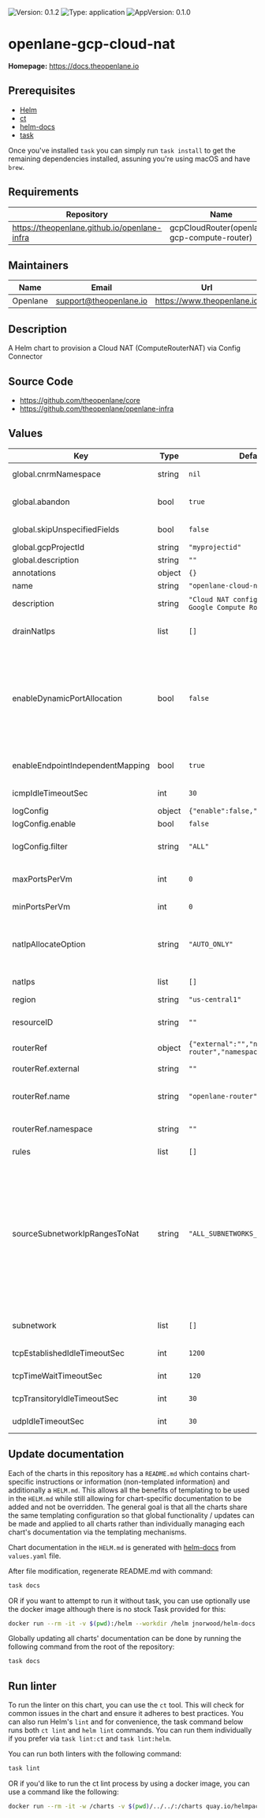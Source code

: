 ![Version: 0.1.2](https://img.shields.io/badge/Version-0.1.2-informational?style=flat-square) ![Type: application](https://img.shields.io/badge/Type-application-informational?style=flat-square) ![AppVersion: 0.1.0](https://img.shields.io/badge/AppVersion-0.1.0-informational?style=flat-square)

# openlane-gcp-cloud-nat

**Homepage:** <https://docs.theopenlane.io>

## Prerequisites

- [Helm](https://helm.sh/docs/intro/install/)
- [ct](https://github.com/helm/chart-testing)
- [helm-docs](https://github.com/norwoodj/helm-docs)
- [task](https://taskfile.dev/)

Once you've installed `task` you can simply run `task install` to get the remaining dependencies installed, assuning you're using macOS and have `brew`.

## Requirements

| Repository | Name | Version |
|------------|------|---------|
| https://theopenlane.github.io/openlane-infra | gcpCloudRouter(openlane-gcp-compute-router) | 0.1.1 |

## Maintainers

| Name | Email | Url |
| ---- | ------ | --- |
| Openlane | <support@theopenlane.io> | <https://www.theopenlane.io> |

## Description

A Helm chart to provision a Cloud NAT (ComputeRouterNAT) via Config Connector

## Source Code

* <https://github.com/theopenlane/core>
* <https://github.com/theopenlane/openlane-infra>

## Values

| Key | Type | Default | Description |
|-----|------|---------|-------------|
| global.cnrmNamespace | string | `nil` | Allows to deploy in another namespace than the release one |
| global.abandon | bool | `true` | Abandon resource if the manifests are deleted. Allow deleting a resource from config connector without deleting it from GCP |
| global.skipUnspecifiedFields | bool | `false` | This skips populating unspecified fields into the Kubernetes resource spec. |
| global.gcpProjectId | string | `"myprojectid"` | Project ID where to deploy the cluster |
| global.description | string | `""` | subNetwork description (use helm tpl) |
| annotations | object | `{}` | Add annotations to the Cloud NAT. |
| name | string | `"openlane-cloud-nat"` | Name of the Compute Router. |
| description | string | `"Cloud NAT configuration for Google Compute Router"` | A text description of the Cloud NAT. Must be less than or equal to 256 UTF-8 bytes. |
| drainNatIps | list | `[]` | A list of IP resources to be drained. These IPs must be valid static external IPs that have been assigned to the NAT. |
| enableDynamicPortAllocation | bool | `false` | Enable Dynamic Port Allocation. If minPortsPerVm is set, minPortsPerVm must be set to a power of two greater than or equal to 32. If minPortsPerVm is not set, a minimum of 32 ports will be allocated to a VM from this NAT config. If maxPortsPerVm is set, maxPortsPerVm must be set to a power of two greater than minPortsPerVm. If maxPortsPerVm is not set, a maximum of 65536 ports will be allocated to a VM from this NAT config. Mutually exclusive with enableEndpointIndependentMapping. |
| enableEndpointIndependentMapping | bool | `true` | Specifies if endpoint independent mapping is enabled. This is enabled by default. For more information see the [official documentation](https://cloud.google.com/nat/docs/overview#specs-rfcs). |
| icmpIdleTimeoutSec | int | `30` | Timeout (in seconds) for ICMP connections. Defaults to 30s if not set. |
| logConfig | object | `{"enable":false,"filter":"ALL"}` | Configuration for logging on NAT. |
| logConfig.enable | bool | `false` | Indicates whether or not to export logs. |
| logConfig.filter | string | `"ALL"` | Specifies the desired filtering of logs on this NAT. Possible values: ["ERRORS_ONLY", "TRANSLATIONS_ONLY", "ALL"]. |
| maxPortsPerVm | int | `0` | Maximum number of ports allocated to a VM from this NAT. This field can only be set when enableDynamicPortAllocation is enabled. |
| minPortsPerVm | int | `0` | Minimum number of ports allocated to a VM from this NAT. |
| natIpAllocateOption | string | `"AUTO_ONLY"` | How external IPs should be allocated for this NAT. Valid values are 'AUTO_ONLY' for only allowing NAT IPs allocated by Google Cloud Platform, or 'MANUAL_ONLY' for only user-allocated NAT IP addresses. Possible values: ["MANUAL_ONLY", "AUTO_ONLY"]. |
| natIps | list | `[]` | NAT IPs. Only valid if natIpAllocateOption is set to MANUAL_ONLY. |
| region | string | `"us-central1"` | Immutable. Region where the router and NAT reside. |
| resourceID | string | `""` | Immutable. Optional. The name of the resource. Used for creation and acquisition. When unset, the value of `metadata.name` is used as the default. |
| routerRef | object | `{"external":"","name":"openlane-router","namespace":""}` | The Cloud Router in which this NAT will be configured. |
| routerRef.external | string | `""` | Allowed value: The `name` field of a `ComputeRouter` resource. |
| routerRef.name | string | `"openlane-router"` | Name of the referent. More info: https://kubernetes.io/docs/concepts/overview/working-with-objects/names/#names |
| routerRef.namespace | string | `""` | Namespace of the referent. More info: https://kubernetes.io/docs/concepts/overview/working-with-objects/namespaces/ |
| rules | list | `[]` | A list of rules associated with this NAT. |
| sourceSubnetworkIpRangesToNat | string | `"ALL_SUBNETWORKS_ALL_IP_RANGES"` | How NAT should be configured per Subnetwork. If 'ALL_SUBNETWORKS_ALL_IP_RANGES', all of the IP ranges in every Subnetwork are allowed to Nat. If 'ALL_SUBNETWORKS_ALL_PRIMARY_IP_RANGES', all of the primary IP ranges in every Subnetwork are allowed to Nat. 'LIST_OF_SUBNETWORKS': A list of Subnetworks are allowed to Nat (specified in the field subnetwork below). Note that if this field contains ALL_SUBNETWORKS_ALL_IP_RANGES or ALL_SUBNETWORKS_ALL_PRIMARY_IP_RANGES, then there should not be any other RouterNat section in any Router for this network in this region. Possible values: ["ALL_SUBNETWORKS_ALL_IP_RANGES", "ALL_SUBNETWORKS_ALL_PRIMARY_IP_RANGES", "LIST_OF_SUBNETWORKS"]. |
| subnetwork | list | `[]` | One or more subnetwork NAT configurations. Only used if 'source_subnetwork_ip_ranges_to_nat' is set to 'LIST_OF_SUBNETWORKS'. |
| tcpEstablishedIdleTimeoutSec | int | `1200` | Timeout (in seconds) for TCP established connections. Defaults to 1200s if not set. |
| tcpTimeWaitTimeoutSec | int | `120` | Timeout (in seconds) for TCP connections that are in TIME_WAIT state. Defaults to 120s if not set. |
| tcpTransitoryIdleTimeoutSec | int | `30` | Timeout (in seconds) for TCP transitory connections. Defaults to 30s if not set. |
| udpIdleTimeoutSec | int | `30` | Timeout (in seconds) for UDP connections. Defaults to 30s if not set. |

## Update documentation

Each of the charts in this repository has a `README.md` which contains chart-specific instructions or information (non-templated information) and additionally a `HELM.md`. This allows all the benefits of templating to be used in the `HELM.md` while still allowing for chart-specific documentation to be added and not be overridden. The general goal is that all the charts share the same templating configuration so that global functionality / updates can be made and applied to all charts rather than individually managing each chart's documentation via the templating mechanisms.

Chart documentation in the `HELM.md` is generated with [helm-docs](https://github.com/norwoodj/helm-docs) from `values.yaml` file.

After file modification, regenerate README.md with command:

```bash
task docs
```

OR if you want to attempt to run it without task, you can use optionally use the docker image although there is no stock Task provided for this:

```bash
docker run --rm -it -v $(pwd):/helm --workdir /helm jnorwood/helm-docs:v1.14.2 helm-docs
```

Globally updating all charts' documentation can be done by running the following command from the root of the repository:

```bash
task docs
```

## Run linter

To run the linter on this chart, you can use the `ct` tool. This will check for common issues in the chart and ensure it adheres to best practices. You can also run Helm's `lint` and for convenience, the task command below runs both `ct lint` and `helm lint` commands. You can run them individually if you prefer via `task lint:ct` and `task lint:helm`.

You can run both linters with the following command:

```bash
task lint
```

OR if you'd like to run the ct lint process by using a docker image, you can use a command like the following:

```bash
docker run --rm -it -w /charts -v $(pwd)/../../:/charts quay.io/helmpack/chart-testing:v3.12.0 ct lint --charts /charts/charts/openlane-gcp-cloud-nat --config /charts/charts/openlane-gcp-cloud-nat/ct.yaml
```
